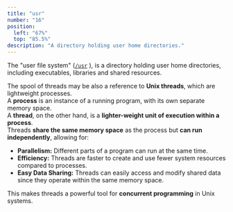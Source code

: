 ```yaml
---
title: "usr"
number: "16"
position:
  left: "67%"
  top: "85.5%"
description: "A directory holding user home directories."
---
```


The "user file system" ([`/usr`](https://en.wikipedia.org/wiki/Unix_filesystem#Conventional_directory_layout) ),
is a directory holding user home directories, including executables, libraries and shared resources.

The spool of threads may be also a reference to **Unix threads**, which are lightweight processes.  
A **process** is an instance of a running program, with its own separate memory space.  
A **thread**, on the other hand, is a **lighter-weight unit of execution within a process**.  
Threads **share the same memory space** as the process but **can run independently**, allowing for:

- **Parallelism:** Different parts of a program can run at the same time.
- **Efficiency:** Threads are faster to create and use fewer system resources compared to processes.
- **Easy Data Sharing:** Threads can easily access and modify shared data since they operate within the same memory space.

This makes threads a powerful tool for **concurrent programming** in Unix systems.
